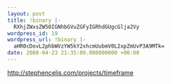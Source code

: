 ```yaml
---
layout: post
title: !binary |-
  RXhjZWxsZW50IGNhbGVuZGFyIGRhdGUgcGlja2Vy
wordpress_id: 19
wordpress_url: !binary |-
  aHR0cDovL2phbWVzYW5kY2xhcmUubmV0L2xpZmUvP3A9MTk=
date: 2008-04-23 21:35:09.000000000 +00:00
---
```

http://stephencelis.com/projects/timeframe

